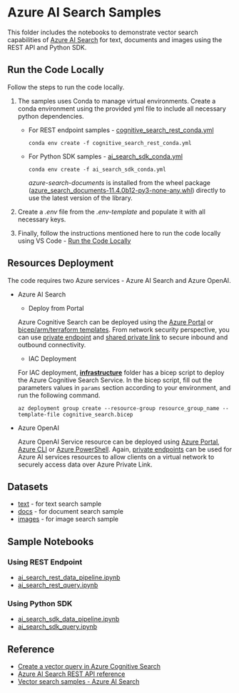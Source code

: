 # Azure AI Search Samples

This folder includes the notebooks to demonstrate vector search capabilities of [Azure AI Search](https://learn.microsoft.com/en-us/azure/search/search-what-is-azure-search) for text, documents and images using the REST API and Python SDK.

## Run the Code Locally

Follow the steps to run the code locally.

1. The samples uses Conda to manage virtual environments. Create a conda environment using the provided yml file to include all necessary python dependencies.

    - For REST endpoint samples - [cognitive_search_rest_conda.yml](./rest_endpoint_sample/cognitive_search_rest_conda.yml)

      `conda env create -f cognitive_search_rest_conda.yml`

    - For Python SDK samples - [ai_search_sdk_conda.yml](./python_sdk_sample/ai_search_sdk_conda.yml)
  
      `conda env create -f ai_search_sdk_conda.yml`

      _azure-search-documents_ is installed from the wheel package ([azure_search_documents-11.4.0b12-py3-none-any.whl](./python_sdk_sample/whl/azure_search_documents-11.4.0b12-py3-none-any.whl)) directly to use the latest version of the library.

2. Create a *.env* file from the *.env-template* and populate it with all necessary keys.

3. Finally, follow the instructions mentioned here to run the code locally using VS Code - [Run the Code Locally](../README.md#run-the-code-locally)

## Resources Deployment

The code requires two Azure services - Azure AI Search and Azure OpenAI. 

- Azure AI Search

  - Deploy from Portal

  Azure Cognitive Search can be deployed using the [Azure Portal](https://docs.microsoft.com/azure/search/search-create-service-portal) or [bicep/arm/terraform templates](https://learn.microsoft.com/azure/templates/Microsoft.Search/searchServices?pivots=deployment-language-bicep#identity). From network security perspective, you can use [private endpoint](https://learn.microsoft.com/azure/search/service-create-private-endpoint) and [shared private link](https://learn.microsoft.com/azure/search/search-indexer-howto-access-private?tabs=portal-create) to secure inbound and outbound connectivity.

  - IAC Deployment
  
  For IAC deployment, **[infrastructure](./infrastructure/)** folder has a bicep script to deploy the Azure Cognitive Search Service. In the bicep script, fill out the parameters values in `params` section according to your environment, and run the following command.

  `az deployment group create --resource-group resource_group_name --template-file cognitive_search.bicep`

- Azure OpenAI

  Azure OpenAI Service resource can be deployed using [Azure Portal](https://learn.microsoft.com/azure/ai-services/openai/how-to/create-resource?pivots=web-portal), [Azure CLI](https://learn.microsoft.com/azure/ai-services/openai/how-to/create-resource?pivots=cli) or [Azure PowerShell](https://learn.microsoft.com/azure/ai-services/openai/how-to/create-resource?pivots=ps). Again, [private endpoints](https://learn.microsoft.com/azure/ai-services/cognitive-services-virtual-networks?context=%2Fazure%2Fai-services%2Fopenai%2Fcontext%2Fcontext&tabs=portal#use-private-endpoints) can be used for Azure AI services resources to allow clients on a virtual network to securely access data over Azure Private Link.

## Datasets

- [text](../data/text/) - for text search sample
- [docs](../data/docs/) - for document search sample
- [images](../data/images/) - for image search sample

## Sample Notebooks

### Using REST Endpoint

- [ai_search_rest_data_pipeline.ipynb](./rest_endpoint_sample/ai_search_rest_data_pipeline.ipynb)
- [ai_search_rest_query.ipynb](./rest_endpoint_sample/ai_search_rest_query.ipynb)

### Using Python SDK

- [ai_search_sdk_data_pipeline.ipynb](./python_sdk_sample/ai_search_sdk_data_pipeline.ipynb)
- [ai_search_sdk_query.ipynb](./python_sdk_sample/ai_search_sdk_query.ipynb)

## Reference

- [Create a vector query in Azure Cognitive Search](https://learn.microsoft.com/en-us/azure/search/vector-search-how-to-query)
- [Azure AI Search REST API reference](https://learn.microsoft.com/en-us/rest/api/searchservice/?view=rest-searchservice-2023-11-01)
- [Vector search samples - Azure AI Search](https://github.com/Azure/azure-search-vector-samples)